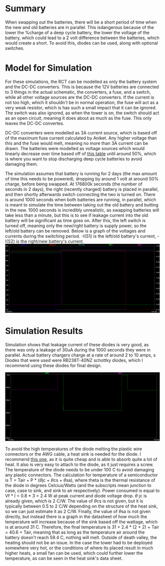 <h1>Summary</h1>
When swapping out the batteries, there will be a short period of time when the new and old batteries are in parallel. This isdangerous because of the lower the %charge of a deep cycle battery, the lower the voltage of the battery, which could lead to a 2 volt difference between the batteries, which would create a short. To avoid this, diodes can be used, along with optional switches.

<h1>Model for Simulation</h1>
For these simulations, the RCT can be modelled as only the battery system and the DC-DC converters. This is because the 12V batteries are connected to 3 things in the actual schematic, the converters, a fuse, and a switch, while all other voltage sources are the DC-DC converters. If the current is not too high, which it shouldn't be in normal operation, the fuse will act as a very weak resistor, which is has such a small impact that it can be ignored. The switch was also ignored, as when the tower is on, the switch should act as an open circuit, meaning it does about as much as the fuse. This only leaves the DC-DC convertes.

DC-DC converters were modelled as 3A current source, which is based off of the maximum fuse current calculated by Aniket. Any higher voltage than this and the fuse would melt, meaning no more than 3A current can be drawn. The batteries were modelled as voltage sources which would linearly decrease over time based off of [this table](https://www.rvtechlibrary.com/images/voltchart.gif) until around 50%, which is where you want to stop discharging deep cycle batteries to avoid damaging them.

The simulation assumes that battery is running for 2 days (the max amount of time this needs to be powered), dropping by around 1 volt at around 50% charge, before being swapped. At 176800k seconds (the number of seconds in 2 days), the right (recently charged) battery is placed in parallel, and then shortly afterwards switch connecting the two is turned on. There is around 1000 seconds when both batteries are running, in parallel, which is meant to simulate the time between taking out the old battery and butting in the new. 1000 seconds is incredibly unrealistic, as swapping batteries will take less than a minute, but this is to see if leakage current into the old battery will be significant as time goes on. After this, the left switch is turned off, meaning only the new/right battery is supply power, so the left/old battery can be removed. Below is a graph of the voltages and currents during the switching period. -I(S1) is the left/old battery's current, -I(S2) is the right/new battery's current.
![overall_behavior](overall_behavior_high_temp.PNG)

<h1>Simulation Results</h1>
Simulation shows that leakage current of these diodes is very good, as there was only a leakage of 30uA during the 1000 seconds they were in parallel. Actual battery chargers charge at a rate of around 2 to 10 amps, s Diodes that were used were RB238T-40NZ schottky diodes, which I recommend using these diodes for final design. 

![leakage current](high_temperature_switching_current.PNG)

<n></n>
To avoid the high temperatures of the diode melting the plastic wire connectors or the AWG cable, a heat sink is needed for the diode. I recommend [this one](https://www.cuidevices.com/product/resource/hss-b20-np-12.pdf), as it is quite cheap and is able to absorb quite a lot of heat. It also is very easy to attach to the diode, as it just requires a screw. The temperature of the diode needs to be under 100 C to avoid damaging any plastic connectors. The calculation for temperature of a semiconductor is T = Tair + P * ($\theta$jc + $\theta$cs + $\theta$sa), where theta is the thermal resistance of the diode in degrees Celcius/Watts (and the subscripts mean junction to case, case to sink, and sink to air respectively). Power consumed is equal to Vf * I = 0.8 * 3 = 2.4 W at peak current and diode voltage drop. $\theta$ jc is already given, which is 2 C/W. The value of $\theta$cs is not given, but it is typically between 0.5 to 2 C/W depending on the structure of the heat sink, so we can just estimate it as 2 C/W. Finally, the value of $\theta$sa is not given directly, but instead there is a graph in the datasheet of how much the temperature will increase because of the sink based off the wattage, which is at around 31 C. Therefore, the final temperature is 31 + 2.4 * (2 + 2) + Tair = 40.6 + Tair, meaning that as long as the temperature air around the battery doesn't reach 59.4 C, nothing will melt. Outside of death valley, the heating should not be an issue. In the case the tower had to be deployed somewhere very hot, or the conditions of where its placed result in much higher heats, a small fan can be used, which could further lower the temperature, as can be seen in the heat sink's data sheet.
